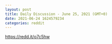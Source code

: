 ```yaml
--- 
layout: post 
title: Daily Discussion - June 25, 2021 (GMT+0) 
date: 2021-06-24 1624579234 
categories: reddit 
--- 
```

https://redd.it/o7c5hw